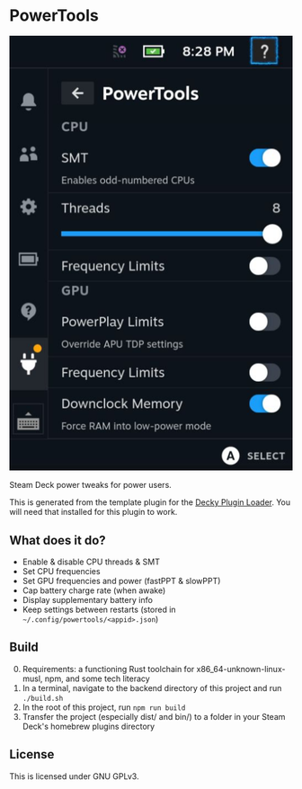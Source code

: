# PowerTools

![plugin_demo](./assets/ui.png)

Steam Deck power tweaks for power users.

This is generated from the template plugin for the [Decky Plugin Loader](https://github.com/SteamDeckHomebrew/decky-loader).
You will need that installed for this plugin to work.

## What does it do?

- Enable & disable CPU threads & SMT
- Set CPU frequencies
- Set GPU frequencies and power (fastPPT & slowPPT)
- Cap battery charge rate (when awake)
- Display supplementary battery info
- Keep settings between restarts (stored in `~/.config/powertools/<appid>.json`)

## Build

0. Requirements: a functioning Rust toolchain for x86_64-unknown-linux-musl, npm, and some tech literacy
1. In a terminal, navigate to the backend directory of this project and run `./build.sh`
2. In the root of this project, run `npm run build`
3. Transfer the project (especially dist/ and bin/) to a folder in your Steam Deck's homebrew plugins directory

## License

This is licensed under GNU GPLv3.
